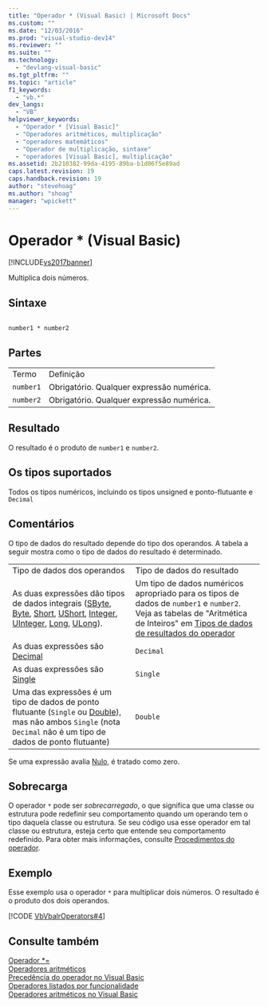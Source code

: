 ```yaml
---
title: "Operador * (Visual Basic) | Microsoft Docs"
ms.custom: ""
ms.date: "12/03/2016"
ms.prod: "visual-studio-dev14"
ms.reviewer: ""
ms.suite: ""
ms.technology: 
  - "devlang-visual-basic"
ms.tgt_pltfrm: ""
ms.topic: "article"
f1_keywords: 
  - "vb.*"
dev_langs: 
  - "VB"
helpviewer_keywords: 
  - "Operador * [Visual Basic]"
  - "Operadores aritméticos, multiplicação"
  - "operadores matemáticos"
  - "Operador de multiplicação, sintaxe"
  - "operadores [Visual Basic], multiplicação"
ms.assetid: 2b210382-99da-4195-89ba-b1d06f5e89ad
caps.latest.revision: 19
caps.handback.revision: 19
author: "stevehoag"
ms.author: "shoag"
manager: "wpickett"
---
```

# Operador * (Visual Basic)
[!INCLUDE[vs2017banner](../../../csharp/includes/vs2017banner.md)]

Multiplica dois números.  
  
## Sintaxe  
  
```  
  
number1 * number2  
```  
  
## Partes  
  
|||  
|-|-|  
|Termo|Definição|  
|`number1`|Obrigatório.  Qualquer expressão numérica.|  
|`number2`|Obrigatório.  Qualquer expressão numérica.|  
  
## Resultado  
 O resultado é o produto de `number1` e `number2`.  
  
## Os tipos suportados  
 Todos os tipos numéricos, incluindo os tipos unsigned e ponto\-flutuante e `Decimal`  
  
## Comentários  
 O tipo de dados do resultado depende do tipo dos operandos.  A tabela a seguir mostra como o tipo de dados do resultado é determinado.  
  
|||  
|-|-|  
|Tipo de dados dos operandos|Tipo de dados do resultado|  
|As duas expressões dão tipos de dados integrais \([SByte](../../../visual-basic/language-reference/data-types/sbyte-data-type.md), [Byte](../../../visual-basic/language-reference/data-types/byte-data-type.md), [Short](../../../visual-basic/language-reference/data-types/short-data-type.md), [UShort](../../../visual-basic/language-reference/data-types/ushort-data-type.md), [Integer](../../../visual-basic/language-reference/data-types/integer-data-type.md), [UInteger](../../../visual-basic/language-reference/data-types/uinteger-data-type.md), [Long](../../../visual-basic/language-reference/data-types/long-data-type.md), [ULong](../../../visual-basic/language-reference/data-types/ulong-data-type.md)\).|Um tipo de dados numéricos apropriado para os tipos de dados de `number1` e `number2`.  Veja as tabelas de "Aritmética de Inteiros" em [Tipos de dados de resultados do operador](../../../visual-basic/language-reference/operators/data-types-of-operator-results.md)|  
|As duas expressões são [Decimal](../../../visual-basic/language-reference/data-types/decimal-data-type.md)|`Decimal`|  
|As duas expressões são [Single](../../../visual-basic/language-reference/data-types/single-data-type.md)|`Single`|  
|Uma das expressões é um tipo de dados de ponto flutuante \(`Single` ou  [Double](../../../visual-basic/language-reference/data-types/double-data-type.md)\), mas não ambos `Single` \(nota `Decimal` não é um tipo de dados de ponto flutuante\)|`Double`|  
  
 Se uma expressão avalia [Nulo](../../../visual-basic/language-reference/nothing.md), é tratado como zero.  
  
## Sobrecarga  
 O operador `*` pode ser *sobrecarregado*, o que significa que uma classe ou estrutura pode redefinir seu comportamento quando um operando tem o tipo daquela classe ou estrutura.  Se seu código usa esse operador em tal classe ou estrutura, esteja certo que entende seu comportamento redefinido.  Para obter mais informações, consulte [Procedimentos do operador](../../../visual-basic/programming-guide/language-features/procedures/operator-procedures.md).  
  
## Exemplo  
 Esse exemplo usa o operador `*` para multiplicar dois números.  O resultado é o produto dos dois operandos.  
  
 [!CODE [VbVbalrOperators#4](../CodeSnippet/VS_Snippets_VBCSharp/VbVbalrOperators#4)]  
  
## Consulte também  
 [Operador \*\=](../../../visual-basic/language-reference/operators/multiplication-assignment-operator.md)   
 [Operadores aritméticos](../../../visual-basic/programming-guide/language-features/operators-and-expressions/arithmetic-operators.md)   
 [Precedência do operador no Visual Basic](../../../visual-basic/language-reference/operators/operator-precedence.md)   
 [Operadores listados por funcionalidade](../../../visual-basic/language-reference/operators/operators-listed-by-functionality.md)   
 [Operadores aritméticos no Visual Basic](../../../visual-basic/programming-guide/language-features/operators-and-expressions/arithmetic-operators.md)